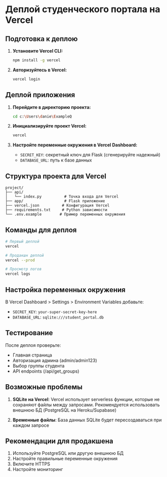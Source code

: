# Деплой студенческого портала на Vercel

## Подготовка к деплою

1. **Установите Vercel CLI:**
   ```bash
   npm install -g vercel
   ```

2. **Авторизуйтесь в Vercel:**
   ```bash
   vercel login
   ```

## Деплой приложения

1. **Перейдите в директорию проекта:**
   ```bash
   cd c:\Users\danie\ExampleQ
   ```

2. **Инициализируйте проект Vercel:**
   ```bash
   vercel
   ```

3. **Настройте переменные окружения в Vercel Dashboard:**
   - `SECRET_KEY`: секретный ключ для Flask (сгенерируйте надежный)
   - `DATABASE_URL`: путь к базе данных

## Структура проекта для Vercel

```
project/
├── api/
│   └── index.py          # Точка входа для Vercel
├── app/                  # Flask приложение
├── vercel.json          # Конфигурация Vercel
├── requirements.txt     # Python зависимости
└── .env.example        # Пример переменных окружения
```

## Команды для деплоя

```bash
# Первый деплой
vercel

# Продакшн деплой
vercel --prod

# Просмотр логов
vercel logs
```

## Настройка переменных окружения

В Vercel Dashboard > Settings > Environment Variables добавьте:

- `SECRET_KEY`: `your-super-secret-key-here`
- `DATABASE_URL`: `sqlite:///student_portal.db`

## Тестирование

После деплоя проверьте:
- Главная страница
- Авторизация админа (admin/admin123)
- Выбор группы студента
- API endpoints (/api/get_groups)

## Возможные проблемы

1. **SQLite на Vercel**: Vercel использует serverless функции, которые не сохраняют файлы между запросами. Рекомендуется использовать внешнюю БД (PostgreSQL на Heroku/Supabase)

2. **Временные файлы**: База данных SQLite будет пересоздаваться при каждом запросе

## Рекомендации для продакшена

1. Используйте PostgreSQL или другую внешнюю БД
2. Настройте правильные переменные окружения
3. Включите HTTPS
4. Настройте мониторинг
